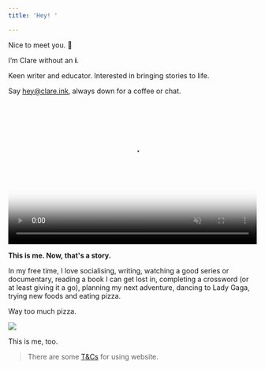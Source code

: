 ```yaml
---
title: 'Hey! '

---
```

Nice to meet you. 👋

I’m Clare without an **i**.

Keen writer and educator. Interested in bringing stories to life.

Say hey@clare.ink, always down for a coffee or chat.

<video poster="//i.imgur.com/qNKWCuKh.jpg" preload="auto" muted="muted" webkit-playsinline="" style="width: 100%; height: 18rem"><source type="video/mp4" src="//i.imgur.com/qNKWCuK.mp4"></video>

**This is me. Now, that's a story.**

In my free time, I love socialising, writing, watching a good series or documentary, reading a book I can get lost in, completing a crossword (or at least giving it a go), planning my next adventure, dancing to Lady Gaga, trying new foods and eating pizza.

Way too much pizza.

![](/unadjustednonraw_thumb_540b.jpg)

This is me, too.

> There are some [T&Cs](/terms) for using website.